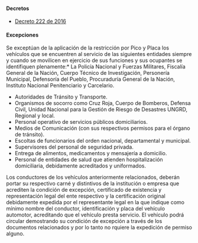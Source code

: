 #### Decretos

- [Decreto 222 de 2016](https://pyphoy.s3.amazonaws.com/docs/quibdo/decreto-222-de-2016.pdf)

#### Excepciones

Se exceptúan de la aplicación de la restricción por Pico y Placa los vehículos que se encuentren al servicio de las siguientes entidades siempre y cuando se movilicen en ejercicio de sus funciones y sus ocupantes se identifiquen plenamente:\* La Policía Nacional y Fuerzas Militares, Fiscalía General de la Nación, Cuerpo Técnico de Investigación, Personería Municipal, Defensoría del Pueblo, Procuraduría General de la Nación, Instituto Nacional Penitenciario y Carcelario.

- Autoridades de Tránsito y Transporte.
- Organismos de socorro como Cruz Roja, Cuerpo de Bomberos, Defensa Civil, Unidad Nacional para la Gestión de Riesgo de Desastres UNGRD, Regional y local.
- Personal operativo de servicios públicos domiciliarios.
- Medios de Comunicación (con sus respectivos permisos para el órgano de tránsito).
- Escoltas de funcionarios del orden nacional, departamental y municipal.
- Supervisores del personal de seguridad privada.
- Entrega de alimentos, medicamentos y mensajería a domicilio.
- Personal de entidades de salud que atienden hospitalización domiciliaria, debidamente acreditados y uniformados.

Los conductores de los vehículos anteriormente relacionados, deberán portar su respectivo carné y distintivos de la institución o empresa que acrediten la condición de excepción, certificado de existencia y representación legal del ente respectivo y la certificación original debidamente expedida por el representante legal en la que indique como mínimo nombre del conductor, identificación y placa del vehículo automotor, acreditando que el vehículo presta servicio. El vehículo podrá circular demostrando su condición de excepción a través de los documentos relacionados y por lo tanto no rquiere la expedición de permiso alguno.
